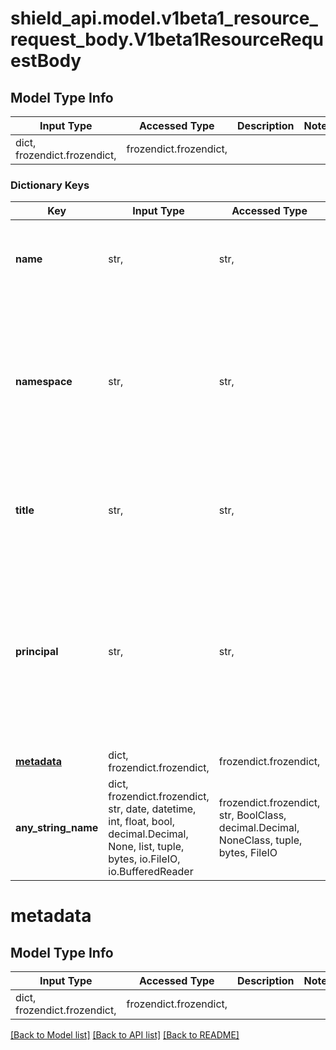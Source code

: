 # shield_api.model.v1beta1_resource_request_body.V1beta1ResourceRequestBody

## Model Type Info
Input Type | Accessed Type | Description | Notes
------------ | ------------- | ------------- | -------------
dict, frozendict.frozendict,  | frozendict.frozendict,  |  | 

### Dictionary Keys
Key | Input Type | Accessed Type | Description | Notes
------------ | ------------- | ------------- | ------------- | -------------
**name** | str,  | str,  | The name of the resource.  Must be unique within the project. &lt;br/&gt; *Example:* &#x60;my-resource&#x60; | 
**namespace** | str,  | str,  | The namespace of the resource. The resource namespace are created when permissions for that resource is created in Shield. If namespace doesn&#x27;t exists the request will fail. &lt;br/&gt; *Example:* &#x60;compute/instance&#x60; | 
**title** | str,  | str,  | The title can contain any UTF-8 character, used to provide a human-readable name for the resource. Can also be left empty. | [optional] 
**principal** | str,  | str,  | UserID or ServiceUserID that should be marked as owner of the resource. If not provided, the current logged in user will be made the resource owner. &lt;br/&gt; *Example:* &#x60;user:92f69c3a-334b-4f25-90b8-4d4f3be6b825&#x60; | [optional] 
**[metadata](#metadata)** | dict, frozendict.frozendict,  | frozendict.frozendict,  |  | [optional] 
**any_string_name** | dict, frozendict.frozendict, str, date, datetime, int, float, bool, decimal.Decimal, None, list, tuple, bytes, io.FileIO, io.BufferedReader | frozendict.frozendict, str, BoolClass, decimal.Decimal, NoneClass, tuple, bytes, FileIO | any string name can be used but the value must be the correct type | [optional]

# metadata

## Model Type Info
Input Type | Accessed Type | Description | Notes
------------ | ------------- | ------------- | -------------
dict, frozendict.frozendict,  | frozendict.frozendict,  |  | 

[[Back to Model list]](../../README.md#documentation-for-models) [[Back to API list]](../../README.md#documentation-for-api-endpoints) [[Back to README]](../../README.md)

